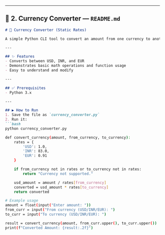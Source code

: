 
---

## 📁 2. Currency Converter — `README.md`

```markdown
# 💱 Currency Converter (Static Rates)

A simple Python CLI tool to convert an amount from one currency to another using fixed (mock) exchange rates.

---

## ✨ Features
- Converts between USD, INR, and EUR
- Demonstrates basic math operations and function usage
- Easy to understand and modify

---

## ✅ Prerequisites
- Python 3.x

---

## ▶️ How to Run
1. Save the file as `currency_converter.py`
2. Run it:
```bash
python currency_converter.py

def convert_currency(amount, from_currency, to_currency):
    rates = {
        'USD': 1.0,
        'INR': 83.0,
        'EUR': 0.91
    }

    if from_currency not in rates or to_currency not in rates:
        return "Currency not supported."

    usd_amount = amount / rates[from_currency]
    converted = usd_amount * rates[to_currency]
    return converted

# Example usage
amount = float(input("Enter amount: "))
from_curr = input("From currency (USD/INR/EUR): ")
to_curr = input("To currency (USD/INR/EUR): ")

result = convert_currency(amount, from_curr.upper(), to_curr.upper())
print(f"Converted Amount: {result:.2f}")
